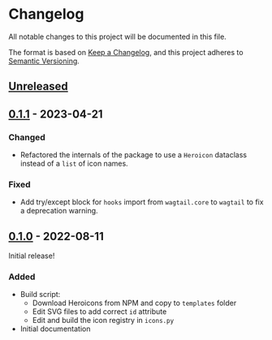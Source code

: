 # Changelog

All notable changes to this project will be documented in this file.

The format is based on [Keep a Changelog](https://keepachangelog.com/en/1.0.0/),
and this project adheres to [Semantic Versioning](https://semver.org/spec/v2.0.0.html).

## [Unreleased]

## [0.1.1] - 2023-04-21

### Changed

- Refactored the internals of the package to use a `Heroicon` dataclass instead of a `list`
  of icon names.

### Fixed

- Add try/except block for `hooks` import from `wagtail.core` to `wagtail` to fix a 
  deprecation warning.

## [0.1.0] - 2022-08-11

Initial release!

### Added

- Build script:
  - Download Heroicons from NPM and copy to `templates` folder
  - Edit SVG files to add correct `id` attribute
  - Edit and build the icon registry in `icons.py`
- Initial documentation

[unreleased]: https://github.com/joshuadavidthomas/wagtail-heroicons/compare/v0.1.1...HEAD
[0.1.1]: https://github.com/joshuadavidthomas/wagtail-heroicons/releases/tag/v0.1.1
[0.1.0]: https://github.com/joshuadavidthomas/wagtail-heroicons/releases/tag/v0.1.0
